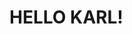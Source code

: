 <html lang="en">
<head>
    <meta charset="UTF-8">
    <meta name="viewport" content="width=device-width, initial-scale=1.0">
    <title>Document</title>
    <link rel="stylesheet" href="styles.css">
</head>
<style>
body {
  background-image: url("[https://www.google.com/url?sa=i&url=https%3A%2F%2Fbirthdayalarm.com%2Fcards%2Fbirthday-wishes%2Ffunny&psig=AOvVaw2rgLArkeBsltPIc1wmawkR&ust=1704845124836000&source=images&cd=vfe&opi=89978449&ved=0CBIQjRxqFwoTCMCR25SBz4MDFQAAAAAdAAAAABAD](https://as1.ftcdn.net/v2/jpg/05/63/77/92/1000_F_563779293_rr2qHgGLpHoq2QwZHjjo9XE4JyJaFDnt.jpg)");
}
</style>    
<body>
    <h1>HELLO KARL!</h1>
</body>
</html>
